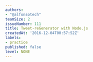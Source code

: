 ```yaml
---
authors:
- "@alfonsotech"
teamSize: 2
issueNumber: 111
title: Tweet-reGenerator with Node.js
createdAt: '2016-12-04T00:57:52Z'
labels:
- practice
published: false
level: NONE
---
```







[mit-license]: https://opensource.org/licenses/MIT
